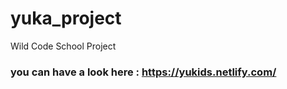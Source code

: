 # yuka_project
Wild Code School Project

### you can have a look here : https://yukids.netlify.com/
